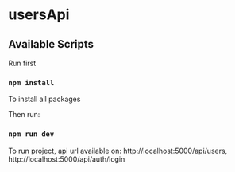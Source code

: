 # usersApi

## Available Scripts

Run first 

### `npm install`

To install all packages

Then run:

### `npm run dev`

To run project, api url available on: http://localhost:5000/api/users, http://localhost:5000/api/auth/login 


